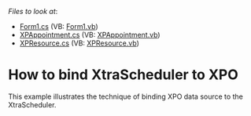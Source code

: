 <!-- default file list -->
*Files to look at*:

* [Form1.cs](./CS/XPO_XtraScheduler_Simple_Example/Form1.cs) (VB: [Form1.vb](./VB/XPO_XtraScheduler_Simple_Example/Form1.vb))
* [XPAppointment.cs](./CS/XPO_XtraScheduler_Simple_Example/XPAppointment.cs) (VB: [XPAppointment.vb](./VB/XPO_XtraScheduler_Simple_Example/XPAppointment.vb))
* [XPResource.cs](./CS/XPO_XtraScheduler_Simple_Example/XPResource.cs) (VB: [XPResource.vb](./VB/XPO_XtraScheduler_Simple_Example/XPResource.vb))
<!-- default file list end -->
# How to bind XtraScheduler to XPO


<p>This example illustrates the technique of binding XPO data source to the XtraScheduler.</p>

<br/>


